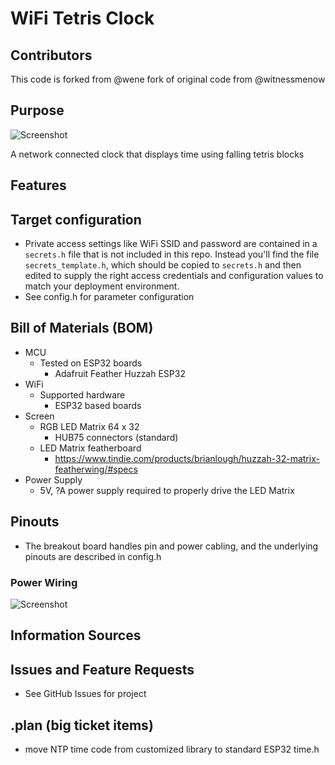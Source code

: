 # WiFi Tetris Clock

## Contributors
This code is forked from @wene fork of original code from @witnessmenow

## Purpose
![Screenshot](readme/front_face.png)

A network connected clock that displays time using falling tetris blocks

## Features

## Target configuration
- Private access settings like WiFi SSID and password are contained in a `secrets.h` file that is not included in this repo.  Instead you'll find the file `secrets_template.h`, which should be copied to `secrets.h` and then edited to supply the right access credentials and configuration values to match your deployment environment.
- See config.h for parameter configuration

## Bill of Materials (BOM)
- MCU
    - Tested on ESP32 boards
      - Adafruit Feather Huzzah ESP32
- WiFi
    - Supported hardware
        - ESP32 based boards
- Screen
  - RGB LED Matrix 64 x 32
    - HUB75 connectors (standard)
  - LED Matrix featherboard
    - https://www.tindie.com/products/brianlough/huzzah-32-matrix-featherwing/#specs
- Power Supply
  - 5V, ?A power supply required to properly drive the LED Matrix

## Pinouts
- The breakout board handles pin and power cabling, and the underlying pinouts are described in config.h

### Power Wiring
![Screenshot](readme/wiring.png)

## Information Sources

## Issues and Feature Requests
- See GitHub Issues for project

## .plan (big ticket items)
- move NTP time code from customized library to standard ESP32 time.h